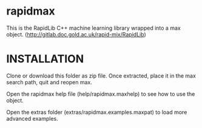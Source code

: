 # rapidmax

This is the RapidLib C++ machine learning library wrapped into a max object.
(http://gitlab.doc.gold.ac.uk/rapid-mix/RapidLib)

# INSTALLATION
Clone or download this folder as zip file.
Once extracted, place it in the max search path, quit and reopen max.

Open the rapidmax help file (help/rapidmax.maxhelp) to see how to use the object.

Open the extras folder (extras/rapidmax.examples.maxpat) to load more advanced examples.